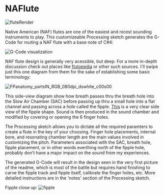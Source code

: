 # NAFlute

![fluteRender](https://github.com/user-attachments/assets/8837680b-3b3e-4e47-847d-31aa2fe8afaa)

Native American (NAF) flutes are one of the easiest and nicest sounding instruments to play.
This customizeable Processing sketch generates the G-Code for routing a NAF flute with a base note of C#4:

![G-Code visualization](https://github.com/user-attachments/assets/b3ea667f-1951-42ed-960f-1ad3df38e057)


NAF flute design is generally very acessible, but deep.  For a more in-depth discussion check out places like 
[flutopedia](https://www.flutopedia.com/anatomy.html) or other such sources.
I'll swipe just this one diagram from them for the sake of establishing some basic terminology:

![FPanatomy_partsIN_RGB_080dpi_dswhite_c00s00](https://github.com/user-attachments/assets/e83d5a12-573f-4752-aab6-52c4c656f408)

This side-view diagram show how breath passes thru the breath hole into the Slow Air Chamber (SAC) before passing up thru a small hole
into a flat channel and passing across a hole called the fipple.  [This](https://www.flutopedia.com/fipple.htm) is a very clear side view of the
fipple shape.  Sound is then produced in the sound chamber and modified by covering or opening the 6 finger holes.

  The Processing sketch allows you to dictate all the required paramters to create a flute in the key of your choosing.  Finger hole placements, internal bore, and resonating chamber length are the main values involved in customizing the pitch.  Parameters associated with the SAC, breath hole, fipple placement,
or in other words everthing north of the fipple hole, probably don't have a major impact on the sound from my experiences.

The generated G-Code will result in the design seen in the very first picture of the readme, which is most of the battle but requires hand finishing to carve the fipple track and fipple itself, calibrate the finger holes, etc.  More detailed instructions are in the 'notes' section of the Processing sketch.

Fipple close up:
![fipple](https://github.com/user-attachments/assets/63fd059c-9d84-4fd8-8161-2ee90415760b)

